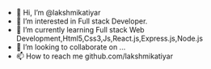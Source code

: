 - 👋 Hi, I’m @lakshmikatiyar
- 👀 I’m interested in Full stack Developer.
- 🌱 I’m currently learning Full stack Web Development,Html5,Css3,Js,React.js,Express.js,Node.js 
- 💞️ I’m looking to collaborate on ...
- 📫 How to reach me github.com/lakshmikatiyar

<!---
lakshmikatiyar/lakshmikatiyar is a ✨ special ✨ repository because its `README.md` (this file) appears on your GitHub profile.
You can click the Preview link to take a look at your changes.
--->
